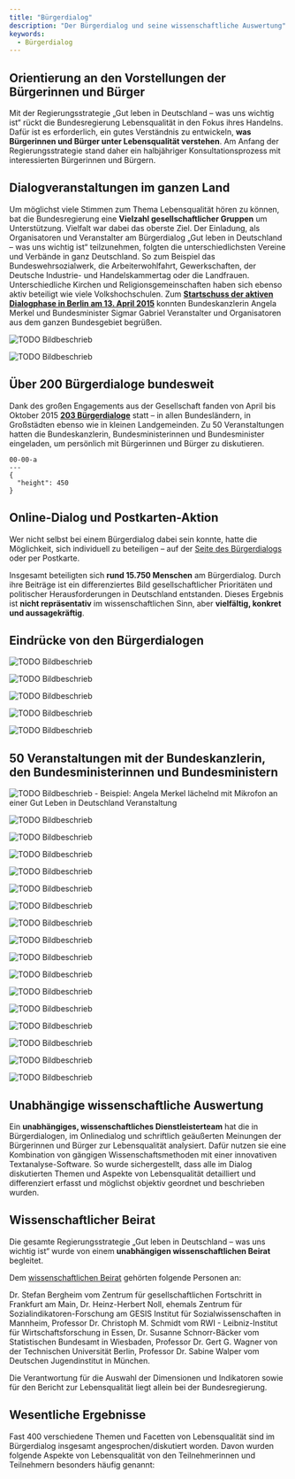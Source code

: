 ```yaml
---
title: "Bürgerdialog"
description: "Der Bürgerdialog und seine wissenschaftliche Auswertung"
keywords:
  - Bürgerdialog
---
```


## Orientierung an den Vorstellungen der Bürgerinnen und Bürger

Mit der Regierungsstrategie „Gut leben in Deutschland – was uns wichtig ist“ rückt die Bundesregierung Lebensqualität in den Fokus ihres Handelns. Dafür ist es erforderlich, ein gutes Verständnis zu entwickeln, **was Bürgerinnen und Bürger unter Lebensqualität verstehen**. Am Anfang der Regierungsstrategie stand daher ein halbjähriger Konsultationsprozess mit interessierten Bürgerinnen und Bürgern.

## Dialogveranstaltungen im ganzen Land

Um möglichst viele Stimmen zum Thema Lebensqualität hören zu können, bat die Bundesregierung eine **Vielzahl gesellschaftlicher Gruppen** um Unterstützung. Vielfalt war dabei das oberste Ziel. Der Einladung, als Organisatoren und Veranstalter am Bürgerdialog „Gut leben in Deutschland – was uns wichtig ist“ teilzunehmen, folgten die unterschiedlichsten Vereine und Verbände in ganz Deutschland. So zum Beispiel das Bundeswehrsozialwerk, die Arbeiterwohlfahrt, Gewerkschaften, der Deutsche Industrie- und Handelskammertag oder die Landfrauen. Unterschiedliche Kirchen und Religionsgemeinschaften haben sich ebenso aktiv beteiligt wie viele Volkshochschulen. Zum [**Startschuss der aktiven Dialogphase in Berlin am 13. April 2015**](https://www.bundesregierung.de/Content/DE/AudioVideo/2015/Video/Buergerdialog/2015-04-13-buergerdialog-auftakt/2015-04-13-buergerdialog-auftakt.html) konnten Bundeskanzlerin Angela Merkel und Bundesminister Sigmar Gabriel Veranstalter und Organisatoren aus dem ganzen Bundesgebiet begrüßen.


<!-- Quote text='Ich freue mich auf das Gespräch mit den Bürgerinnen und Bürgern darüber, was gutes Leben für sie bedeutet. Was Menschen wichtig ist, muss Auftrag für unsere Politik sein.' source='Bundeskanzlerin Angela Merkel bei der Auftaktveranstaltung' -->

<!-- Quote text='Ob gute Arbeit, Gesundheit oder Familie, Freunde und Zusammenhalt: Wir suchen die Debatte darüber, was wirklich zählt. Dafür wollen wir Politik machen.' source='Bundesminister für Wirtschaft und Energie Sigmar Gabriel bei der Auftaktveranstaltung' -->



<!-- Mosaic start -->

<!-- MosaicGrid start -->

<!-- MosaicColumnLeft start -->

![TODO Bildbeschrieb](X2/opening-event/photo-a_launch-event.jpg "Auftaktveranstaltung zum Bürgerdialog")

<!-- MosaicColumnLeft end -->

<!-- MosaicColumnRight start -->

![TODO Bildbeschrieb](X2/opening-event/photo-b_launch-event.jpg "Bundeskanzlerin Merkel und Bundeswirtschaftsminister Gabriel")

<!-- MosaicColumnRight end -->

<!-- MosaicGrid end -->

<!-- Mosaic end -->

## Über 200 Bürgerdialoge bundesweit

Dank des großen Engagements aus der Gesellschaft fanden von April bis Oktober 2015 [**203 Bürgerdialoge**](https://www.gut-leben-in-deutschland.de/SiteGlobals/PL/26373870) statt – in allen Bundesländern, in Großstädten ebenso wie in kleinen Landgemeinden. Zu 50 Veranstaltungen hatten die Bundeskanzlerin, Bundesministerinnen und Bundesminister eingeladen, um persönlich mit Bürgerinnen und Bürger zu diskutieren.


```chart
00-00-a
---
{
  "height": 450
}
```

## Online-Dialog und Postkarten-Aktion

Wer nicht selbst bei einem Bürgerdialog dabei sein konnte, hatte die Möglichkeit, sich individuell zu beteiligen – auf der [Seite des Bürgerdialogs](https://www.gut-leben-in-deutschland.de/SiteGlobals/PL/28928699) oder per Postkarte.

Insgesamt beteiligten sich **rund 15.750 Menschen** am Bürgerdialog. Durch ihre Beiträge ist ein differenziertes Bild gesellschaftlicher Prioritäten und politischer Herausforderungen in Deutschland entstanden. Dieses Ergebnis ist **nicht repräsentativ** im wissenschaftlichen Sinn, aber **vielfältig, konkret und aussagekräftig**.

## Eindrücke von den Bürgerdialogen

<!-- Mosaic start -->

<!-- MosaicGrid start -->

<!-- MosaicColumnLeft start -->

![TODO Bildbeschrieb](X2/impressions/photo-02_Veranstaltungen.jpg " ")

<!-- MosaicColumnLeft end -->

<!-- MosaicColumnRight start -->

![TODO Bildbeschrieb](X2/impressions/photo-03_Veranstaltungen.jpg " ")

<!-- MosaicColumnRight end -->

<!-- MosaicGrid end -->

<!-- MosaicGrid start -->

<!-- MosaicColumnLeft start -->

![TODO Bildbeschrieb](X2/impressions/photo-04_Veranstaltungen.jpg " ")

<!-- MosaicColumnLeft end -->

<!-- MosaicColumnRight start -->

![TODO Bildbeschrieb](X2/impressions/photo-01_Veranstaltungen.jpg " ")

<!-- MosaicColumnRight end -->

<!-- MosaicGrid end -->

![TODO Bildbeschrieb](X2/impressions/photo-05_Veranstaltungen.jpg " ")

<!-- Mosaic end -->


## 50 Veranstaltungen mit der Bundeskanzlerin, den Bundesministerinnen und Bundesministern

<!-- Mosaic start -->

![TODO Bildbeschrieb - Beispiel: Angela Merkel lächelnd mit Mikrofon an einer Gut Leben in Deutschland Veranstaltung](X2/ministers/photo-Bundeskanzlerin.jpg "Bundeskanzlerin Angela Merkel in Berlin")

<!-- MosaicGrid start -->

<!-- MosaicColumnLeft start -->

![TODO Bildbeschrieb](X2/ministers/photo-Schaeuble.jpg "Bundesminister der Finanzen Wolfgang Schäuble in Berlin")

<!-- MosaicColumnLeft end -->

<!-- MosaicColumnRight start -->

![TODO Bildbeschrieb](X2/ministers/photo-Dobrindt.jpg "Bundesminister für Verkehr und digitale Infrastruktur Alexander Dobrindt in Potsdam")

<!-- MosaicColumnRight end -->

<!-- MosaicGrid end -->

![TODO Bildbeschrieb](X2/ministers/photo-Gabriel.jpg "Bundesminister für Wirtschaft und Energie Sigmar Gabriel in Magdeburg")

<!-- MosaicGrid start -->

<!-- MosaicColumnLeft start -->

![TODO Bildbeschrieb](X2/ministers/photo-von-der-Leyen.jpg "Bundesministerin der Verteidigung Ursula von der Leyen in Lüneburg")

<!-- MosaicColumnLeft end -->

<!-- MosaicColumnRight start -->

![TODO Bildbeschrieb](X2/ministers/photo-Steinmeier.jpg "Bundesminister des Auswärtigen Frank-Walter Steinmeier in Berlin")

<!-- MosaicColumnRight end -->

<!-- MosaicGrid end -->

<!-- MosaicGrid start -->

<!-- MosaicColumnLeft start -->

![TODO Bildbeschrieb](X2/ministers/photo-de-Maiziere.jpg "Bundesminister des Innern Thomas de Maizière in Bonn")

<!-- MosaicColumnLeft end -->

<!-- MosaicColumnRight start -->

![TODO Bildbeschrieb](X2/ministers/photo-Nahles.jpg "Bundesministerin für Arbeit und Soziales Andrea Nahles in Essen")

<!-- MosaicColumnRight end -->

<!-- MosaicGrid end -->

<!-- MosaicGrid start -->

<!-- MosaicColumnLeft start -->

![TODO Bildbeschrieb](X2/ministers/photo-Hendricks.jpg "Bundesministerin für Umwelt, Naturschutz, Bau und Reaktorsicherheit Barbara Hendricks in Koblenz")

<!-- MosaicColumnLeft end -->

<!-- MosaicColumnRight start -->

![TODO Bildbeschrieb](X2/ministers/photo-Mueller.jpg "Bundesminister für wirtschaftliche Zusammenarbeit und Entwicklung Gerd Müller in Fredersdorf")

<!-- MosaicColumnRight end -->

<!-- MosaicGrid end -->

<!-- MosaicGrid start -->

<!-- MosaicColumnLeft start -->

![TODO Bildbeschrieb](X2/ministers/photo-Maas.jpg "Bundesminister der Justiz und für Verbraucherschutz Heiko Maas in Bonn")

<!-- MosaicColumnLeft end -->

<!-- MosaicColumnRight start -->

![TODO Bildbeschrieb](X2/ministers/photo-Wanka.jpg "Bundesministerin für Bildung und Forschung Johanna Wanka in Berlin")

<!-- MosaicColumnRight end -->

<!-- MosaicGrid end -->

<!-- MosaicGrid start -->

<!-- MosaicColumnLeft start -->

![TODO Bildbeschrieb](X2/ministers/photo-Schwesig.jpg "Bundesministerin für Familie, Senioren, Frauen und Jugend Manuela Schwesig in Ludwigshafen")

<!-- MosaicColumnLeft end -->

<!-- MosaicColumnRight start -->

![TODO Bildbeschrieb](X2/ministers/photo-Groehe.jpg "Bundesminister für Gesundheit Hermann Gröhe in Krefeld")

<!-- MosaicColumnRight end -->

<!-- MosaicGrid end -->

<!-- MosaicGrid start -->

<!-- MosaicColumnLeft start -->

![TODO Bildbeschrieb](X2/ministers/photo-Schmidt.jpg "Bundesminister für Ernährung und Landwirtschaft Christian Schmidt in Kläden")

<!-- MosaicColumnLeft end -->

<!-- MosaicColumnRight start -->

![TODO Bildbeschrieb](X2/ministers/photo-Ozoguz.jpg "Staatsministerin Aydan Özoğuz in Hamburg")

<!-- MosaicColumnRight end -->

<!-- MosaicGrid end -->

<!-- MosaicGrid start -->

<!-- MosaicColumnLeft start -->

![TODO Bildbeschrieb](X2/ministers/photo-Gruetters.jpg "Beauftragte der Bundesregierung für Kultur und Medien Monika Grütters in Halle")

<!-- MosaicColumnLeft end -->

<!-- MosaicGrid end -->

<!-- Mosaic end -->

## Unabhängige wissenschaftliche Auswertung

Ein **unabhängiges, wissenschaftliches Dienstleisterteam** hat die in Bürgerdialogen, im Onlinedialog und schriftlich geäußerten Meinungen der Bürgerinnen und Bürger zur Lebensqualität analysiert. Dafür nutzen sie eine Kombination von gängigen Wissenschaftsmethoden mit einer innovativen Textanalyse-Software. So wurde sichergestellt, dass alle im Dialog diskutierten Themen und Aspekte von Lebensqualität detailliert und differenziert erfasst und möglichst objektiv geordnet und beschrieben wurden.

## Wissenschaftlicher Beirat

Die gesamte Regierungsstrategie „Gut leben in Deutschland – was uns wichtig ist“ wurde von einem **unabhängigen wissenschaftlichen Beirat** begleitet.

Dem [wissenschaftlichen Beirat](https://www.gut-leben-in-deutschland.de/SiteGlobals/PL/27938301) gehörten folgende Personen an:

Dr. Stefan Bergheim vom Zentrum für gesellschaftlichen Fortschritt in Frankfurt am Main,
Dr. Heinz-Herbert Noll, ehemals Zentrum für Sozialindikatoren-Forschung am GESIS Institut für Sozialwissenschaften in Mannheim,
Professor Dr. Christoph M. Schmidt vom RWI - Leibniz-Institut für Wirtschaftsforschung in Essen,
Dr. Susanne Schnorr-Bäcker vom Statistischen Bundesamt in Wiesbaden,
Professor Dr. Gert G. Wagner von der Technischen Universität Berlin,
Professor Dr. Sabine Walper vom Deutschen Jugendinstitut in München.

Die Verantwortung für die Auswahl der Dimensionen und Indikatoren sowie für den Bericht zur Lebensqualität liegt allein bei der Bundesregierung.

## Wesentliche Ergebnisse

Fast 400 verschiedene Themen und Facetten von Lebensqualität sind im Bürgerdialog insgesamt angesprochen/diskutiert worden. Davon wurden folgende Aspekte von Lebensqualität von den Teilnehmerinnen und Teilnehmern besonders häufig genannt:


<!--WordCloud-->
